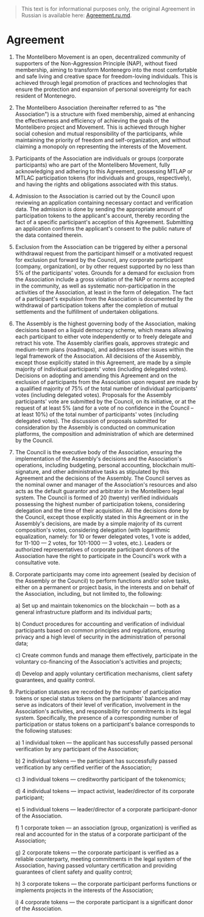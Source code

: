 > This text is for informational purposes only, the original Agreement in Russian is available here:
[Agreement.ru.md](Agreement.ru.md).

Agreement
=========

1. The Montelibero Movement is an open, decentralized community of supporters of the Non-Aggression Principle (NAP),
   without fixed membership, aiming to transform Montenegro into the most comfortable and safe living and creative space
   for freedom-loving individuals. This is achieved through legal promotion of practices and technologies that ensure
   the protection and expansion of personal sovereignty for each resident of Montenegro.


2. The Montelibero Association (hereinafter referred to as "the Association") is a structure with fixed membership,
   aimed at enhancing the effectiveness and efficiency of achieving the goals of the Montelibero project and Movement.
   This is achieved through higher social cohesion and mutual responsibility of the participants, while maintaining the
   priority of freedom and self-organization, and without claiming a monopoly on representing the interests of the
   Movement.


3. Participants of the Association are individuals or groups (corporate participants) who are part of the
   Montelibero Movement, fully acknowledging and adhering to this Agreement, possessing MTLAP or MTLAC participation tokens (for
   individuals and groups, respectively), and having the rights and obligations associated with this
   status.


4. Admission to the Association is carried out by the Council upon reviewing an application containing necessary contact
   and verification data. The admission is done by sending the appropriate amount of participation tokens to the applicant's
   account, thereby recording the fact of a specific participant's acception of this Agreement. Submitting an
   application confirms the applicant's consent to the public nature of the data contained therein.


5. Exclusion from the Association can be triggered by either a personal withdrawal request from the participant himself or a
   motivated request for exclusion put forward by the Council, any corporate participant (company, organization), or
   by other request supported by no less than 5% of the participants' votes. Grounds for a demand for exclusion from the Association
   include a gross violation of the NAP or norms accepted in the community, as well as systematic non-participation in
   the activities of the Association, at least in the form of delegation. The fact of a participant's expulsion from the Association is documented by the withdrawal of participation tokens after the completion of mutual settlements and the fulfillment of undertaken obligations.


6. The Assembly is the highest governing body of the Association, making decisions based on a liquid democracy scheme,
   which means allowing each participant to either vote independently or to freely delegate and retract his vote. The
   Assembly clarifies goals, approves strategic and medium-term plans (roadmaps), and addresses other issues within the
   legal framework of the Association. All decisions of the Assembly, except those explicitly stated in this Agreement,
   are made by a simple majority of individual participants' votes (including delegated votes). Decisions on adopting and
   amending this Agreement and on the exclusion of participants from the Association upon request are made by a qualified
   majority of 75% of the total number of individual participants' votes (including delegated votes). Proposals for the
   Assembly participants' vote are submitted by the Council, on its initiative, or at the request of at least 5% (and for a
   vote of no confidence in the Council – at least 10%) of the total number of participants' votes (including delegated votes).
   The discussion of proposals submitted for consideration by the Assembly is conducted on communication platforms,
   the composition and administration of which are determined by the Council.


7. The Council is the executive body of the Association, ensuring the implementation of the Assembly's decisions and
   the Association's operations, including budgeting, personal accounting, blockchain
   multi-signature, and other administrative tasks as stipulated by this Agreement and the decisions of the Assembly.
   The Council serves as the nominal owner and manager of the Association's resources and also acts as the default
   guarantor and arbitrator in the Montelibero legal system. The Council is formed of 20 (twenty) verified individuals
   possessing the highest number of participation tokens, considering delegation and the time of their acquisition.
   All the decisions done by the Council, except those explicitly stated in this Agreement or in the Assembly's decisions, are
   made by a simple majority of its current composition's votes, considering delegation (with logarithmic equalization,
   namely: for 10 or fewer delegated votes, 1 vote is added, for 11-100 — 2 votes, for 101-1000 — 3 votes, etc.).
   Leaders or authorized representatives of corporate participant donors of the Association have the right to
   participate in the Council's work with a consultative vote.


8. Corporate participants may come into agreement (sealed by decision of the Assembly or the Council) to perform functions
   and/or solve tasks, either on a permanent or project basis, in the interests and on behalf of the Association, including,
   but not limited to, the following:

   a) Set up and maintain tokenomics on the blockchain — both as a general infrastructure platform and its individual
   parts;

   b) Conduct procedures for accounting and verification of individual participants based on common principles and
   regulations, ensuring privacy and a high level of security in the administration of personal data;

   c) Create common funds and manage them effectively, participate in the voluntary co-financing of the Association's
   activities and projects;

   d) Develop and apply voluntary certification mechanisms, client safety guarantees, and quality control.


9. Participation statuses are recorded by the number of participation tokens or special status tokens on the
   participants' balances and may serve as indicators of their level of verification, involvement in the Association's
   activities, and responsibility for commitments in its legal system. Specifically, the presence of a corresponding
   number of participation or status tokens on a participant's balance corresponds to the following statuses:

   a) 1 individual token — the applicant has successfully passed personal verification by any participant of the Association;

   b) 2 individual tokens — the participant has successfully passed verification by any certified verifier of the
   Association;

   c) 3 individual tokens — creditworthy participant of the tokenomics;

   d) 4 individual tokens — impact activist, leader/director of its corporate participant;

   e) 5 individual tokens — leader/director of a corporate participant-donor of the Association.

   f) 1 corporate token — an association (group, organization) is verified as real and accounted for in the status of a
   corporate participant of the Association;

   g) 2 corporate tokens — the corporate participant is verified as a reliable counterparty, meeting commitments in the
   legal system of the Association, having passed voluntary certification and providing guarantees of client safety and
   quality control;

   h) 3 corporate tokens — the corporate participant performs functions or implements projects in the interests of the
   Association;

   i) 4 corporate tokens — the corporate participant is a significant donor of the Association.

